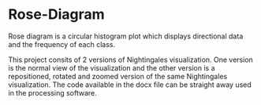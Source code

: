 # Rose-Diagram
Rose diagram is a circular histogram plot which displays directional data and the frequency of each class.

This project consits of 2 versions of Nightingales visualization. One version is the normal view of the visualization and the other version is a repositioned, rotated and zoomed version of the same Nightingales visualization. The code available in the docx file can be straight away used in the processing software.
